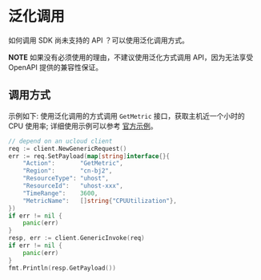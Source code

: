 

# 泛化调用

如何调用 SDK 尚未支持的 API ？可以使用泛化调用方式。

**NOTE** 如果没有必须使用的理由，不建议使用泛化方式调用 API，因为无法享受 OpenAPI 提供的兼容性保证。

## 调用方式

示例如下: 使用泛化调用的方式调用 `GetMetric` 接口，获取主机近一个小时的 CPU 使用率; 详细使用示例可以参考 [官方示例](https://github.com/ucloud/ucloud-sdk-go/tree/master/examples/generic)。
```go
// depend on an ucloud client
req := client.NewGenericRequest()
err := req.SetPayload(map[string]interface{}{
    "Action":       "GetMetric",
    "Region":       "cn-bj2",
    "ResourceType": "uhost",
    "ResourceId":   "uhost-xxx",
    "TimeRange":	3600,
    "MetricName":   []string{"CPUUtilization"},
})
if err != nil {
    panic(err)
}
resp, err := client.GenericInvoke(req)
if err != nil {
    panic(err)
}
fmt.Println(resp.GetPayload())
```
